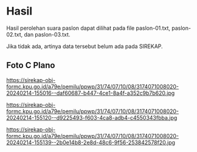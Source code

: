 # Hasil

Hasil perolehan suara paslon dapat dilihat pada file paslon-01.txt, paslon-02.txt, dan paslon-03.txt.

Jika tidak ada, artinya data tersebut belum ada pada SIREKAP.

## Foto C Plano

https://sirekap-obj-formc.kpu.go.id/a79e/pemilu/ppwp/31/74/07/10/08/3174071008020-20240214-155016--daf60687-b447-4ce1-8a4f-a352c9b7b620.jpg

https://sirekap-obj-formc.kpu.go.id/a79e/pemilu/ppwp/31/74/07/10/08/3174071008020-20240214-155120--d9225493-f603-4ca8-adb4-c4550343fbba.jpg

https://sirekap-obj-formc.kpu.go.id/a79e/pemilu/ppwp/31/74/07/10/08/3174071008020-20240214-155139--2b0e14b8-2e8d-48c6-9f56-253842578f20.jpg
